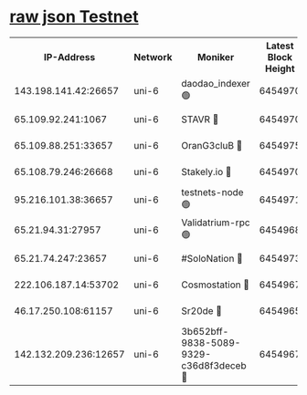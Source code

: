 [raw json Testnet](https://rpc-check.junot.stavr.tech/junot/rpc-junot-result.json)
=


<table><tr><th>IP-Address</th><th>Network</th><th>Moniker</th><th>Latest Block Height</th><th>Earliest Block Height</th><th>Catching Up</th><th>Tx Index</th><th>Voting Power</th><th>Scan Time</th></tr><tr><td>143.198.141.42:26657</td><td>uni-6</td><td>daodao_indexer 🟢</td><td>6454970</td><td>1</td><td>False</td><td>off</td><td>0</td><td>2023-12-27T02:57:39.792157974UTC</td></tr><tr><td>65.109.92.241:1067</td><td>uni-6</td><td>STAVR 🔴</td><td>6454970</td><td>1138541</td><td>False</td><td>on</td><td>6042</td><td>2023-12-27T02:57:29.470395420UTC</td></tr><tr><td>65.109.88.251:33657</td><td>uni-6</td><td>OranG3cluB 🔴</td><td>6454975</td><td>1138541</td><td>False</td><td>on</td><td>11</td><td>2023-12-27T02:57:44.312316966UTC</td></tr><tr><td>65.108.79.246:26668</td><td>uni-6</td><td>Stakely.io 🔴</td><td>6454970</td><td>1570872</td><td>False</td><td>on</td><td>1358933</td><td>2023-12-27T02:57:29.819857657UTC</td></tr><tr><td>95.216.101.38:36657</td><td>uni-6</td><td>testnets-node 🟢</td><td>6454971</td><td>1615130</td><td>False</td><td>on</td><td>0</td><td>2023-12-27T02:57:32.326039212UTC</td></tr><tr><td>65.21.94.31:27957</td><td>uni-6</td><td>Validatrium-rpc 🟢</td><td>6454968</td><td>2943363</td><td>False</td><td>on</td><td>0</td><td>2023-12-27T02:57:24.967302665UTC</td></tr><tr><td>65.21.74.247:23657</td><td>uni-6</td><td>#SoloNation 🔴</td><td>6454973</td><td>5208001</td><td>False</td><td>on</td><td>112</td><td>2023-12-27T02:57:38.846905292UTC</td></tr><tr><td>222.106.187.14:53702</td><td>uni-6</td><td>Cosmostation 🔴</td><td>6454967</td><td>5344501</td><td>False</td><td>on</td><td>110003</td><td>2023-12-27T02:57:22.539197527UTC</td></tr><tr><td>46.17.250.108:61157</td><td>uni-6</td><td>Sr20de 🔴</td><td>6454965</td><td>6419777</td><td>False</td><td>on</td><td>28</td><td>2023-12-27T02:57:16.759170105UTC</td></tr><tr><td>142.132.209.236:12657</td><td>uni-6</td><td>3b652bff-9838-5089-9329-c36d8f3deceb 🔴</td><td>6454967</td><td>6441280</td><td>False</td><td>on</td><td>157563</td><td>2023-12-27T02:57:21.190960999UTC</td></tr></table>